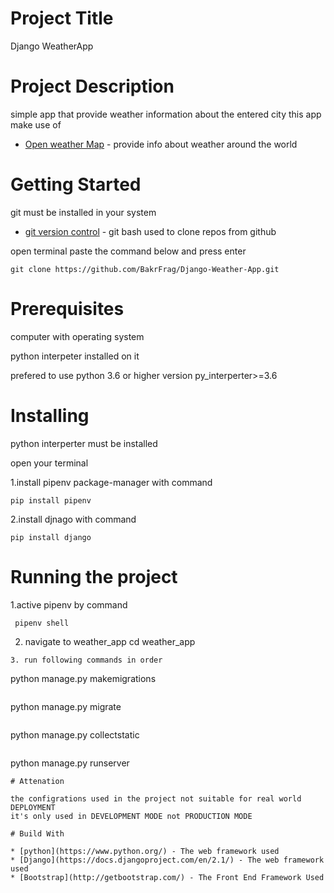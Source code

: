 # Project Title

Django WeatherApp
# Project Description
simple app that provide  weather information about the entered city 
this app make use of 
* [Open weather Map](https://openweathermap.org/) - provide info about weather around the world

# Getting Started

git must be installed in your system

* [git version control](https://git-scm.com/) - git bash used to clone repos from github

open terminal paste the command below and press enter
```
git clone https://github.com/BakrFrag/Django-Weather-App.git
```
# Prerequisites

computer with operating system 

python interpeter installed on it 

prefered to use python 3.6 or higher version py_interperter>=3.6

# Installing

python interperter must be installed

open your terminal 

1.install pipenv package-manager with command 
 ```
pip install pipenv
```
2.install djnago with command
```
pip install django
```

# Running the project

1.active pipenv by command 
```
 pipenv shell
 ```
2. navigate to weather_app
cd weather_app
```
3. run following commands in order
```
python manage.py makemigrations
```
```
python manage.py migrate
```
```
python manage.py collectstatic
```
```
python manage.py runserver
```
# Attenation

the configrations used in the project not suitable for real world DEPLOYMENT
it's only used in DEVELOPMENT MODE not PRODUCTION MODE

# Build With

* [python](https://www.python.org/) - The web framework used
* [Django](https://docs.djangoproject.com/en/2.1/) - The web framework used
* [Bootstrap](http://getbootstrap.com/) - The Front End Framework Used